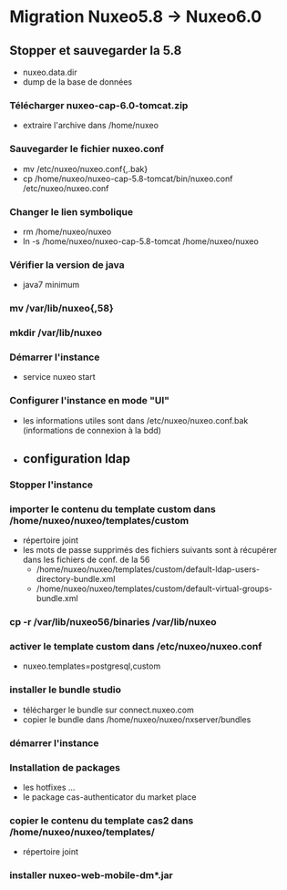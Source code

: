 # Migration Nuxeo5.8 -> Nuxeo6.0

## Stopper et sauvegarder la 5.8

 - nuxeo.data.dir
 - dump de la base de données

### Télécharger nuxeo-cap-6.0-tomcat.zip

 - extraire l'archive dans /home/nuxeo

### Sauvegarder le fichier nuxeo.conf
 
 - mv /etc/nuxeo/nuxeo.conf{,.bak}
 - cp /home/nuxeo/nuxeo-cap-5.8-tomcat/bin/nuxeo.conf /etc/nuxeo/nuxeo.conf

### Changer le lien symbolique

 - rm /home/nuxeo/nuxeo
 - ln -s /home/nuxeo/nuxeo-cap-5.8-tomcat /home/nuxeo/nuxeo
 
### Vérifier la version de java

 - java7 minimum

### mv /var/lib/nuxeo{,58}

### mkdir /var/lib/nuxeo

### Démarrer l'instance

 - service nuxeo start

### Configurer l'instance en mode "UI"

 - les informations utiles sont dans /etc/nuxeo/nuxeo.conf.bak (informations de connexion à la bdd)
 - configuration ldap
   - 

### Stopper l'instance

### importer le contenu du template custom dans /home/nuxeo/nuxeo/templates/custom

 - répertoire joint 
 - les mots de passe supprimés des fichiers suivants sont à récupérer dans les fichiers de conf. de la 56
   - /home/nuxeo/nuxeo/templates/custom/default-ldap-users-directory-bundle.xml
   - /home/nuxeo/nuxeo/templates/custom/default-virtual-groups-bundle.xml

### cp -r /var/lib/nuxeo56/binaries /var/lib/nuxeo

### activer le template custom dans /etc/nuxeo/nuxeo.conf

 - nuxeo.templates=postgresql,custom

### installer le bundle studio

 - télécharger le bundle sur connect.nuxeo.com
 - copier le bundle dans /home/nuxeo/nuxeo/nxserver/bundles

### démarrer l'instance 

### Installation de packages

 - les hotfixes ...
 - le package cas-authenticator du market place

### copier le contenu du template cas2 dans /home/nuxeo/nuxeo/templates/
 
 - répertoire joint

### installer nuxeo-web-mobile-dm*.jar

 


